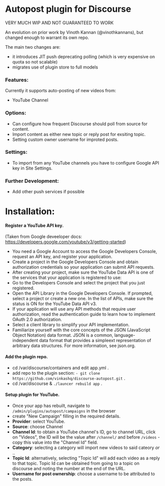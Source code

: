 # Autopost plugin for Discourse

VERY MUCH WIP AND NOT GUARANTEED TO WORK

An evolution on prior work by Vinoth Kannan (@vinothkannans), but changed enough to warrant its own repo.

The main two changes are:
- it introduces JIT push deprecating polling (which is very expensive on quota so not scalable)
- migrates use of plugin store to full models

### Features:

Currently it supports auto-posting of new videos from:

- YouTube Channel

### Options:

- Can configure how frequent Discourse should poll from source for content.
- Import content as either new topic or reply post for exsiting topic.
- Setting custom owner username for improted posts.

### Settings:

- To import from any YouTube channels you have to configure Google API key in Site Settings.

### Further Development:

- Add other push services if possible

# Installation:

#### Register a YouTube API key. 
(Taken from Google deveeloper docs: https://developers.google.com/youtube/v3/getting-started)
  - You need a Google Account to access the Google Developers Console, request an API key, and register your application.
  - Create a project in the Google Developers Console and obtain authorization credentials so your application can submit API requests.
  - After creating your project, make sure the YouTube Data API is one of the services that your application is registered to use:
  - Go to the Developers Console and select the project that you just registered.
  - Open the API Library in the Google Developers Console. If prompted, select a project or create a new one. In the list of APIs, make sure the status is ON for the YouTube Data API v3.
  - If your application will use any API methods that require user authorization, read the authentication guide to learn how to implement OAuth 2.0 authorization.
  - Select a client library to simplify your API implementation.
  - Familiarize yourself with the core concepts of the JSON (JavaScript Object Notation) data format. JSON is a common, language-independent data format that provides a simpleext representation of arbitrary data structures. For more information, see json.org.

#### Add the plugin repo.
 - cd /var/discourse/containers and edit app.yml .
 - add repo to the plugin section:
  ``- git clone https://github.com/vinkashq/discourse-autopost.git`` .
 - cd /var/discourse & ``./launcer rebuild app`` .

#### Setup plugin for YouTube.
  - Once your app has rebuilt, navigate to ``/admin/plugins/autopost/campaigns`` in the browser
  - create "New Campaign" filling in the required details.
  - __Provider__: select YouTube.
  - __Source__: choose Channel
  - __Channel Id__: to obtain a YouTube channel's ID, go to channel URL, click on "Videos", the ID will be the value after ``/channel/`` and before ``/videos`` - copy this value into the "Channel Id" field.
  - __Category__: selecting a category will import new videos to said cateory _or_ ..
  - __Topic Id__: alternatively, selecting "Topic Id" will add each video as a reply to that topic. Topic Id can be obtained from going to a topic on discourse and noting the number at the end of the URL.
  - __Username for post ownership__: choose a username to be attributed to the posts.
